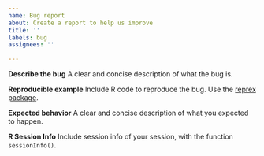 ```yaml
---
name: Bug report
about: Create a report to help us improve
title: ''
labels: bug
assignees: ''

---
```


**Describe the bug**
A clear and concise description of what the bug is.

**Reproducible example**
Include R code to reproduce the bug. Use the [reprex package](https://reprex.tidyverse.org/).

**Expected behavior**
A clear and concise description of what you expected to happen.

**R Session Info**
Include session info of your session, with the function `sessionInfo()`.
